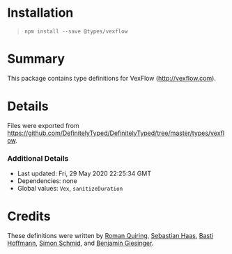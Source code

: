# Installation
> `npm install --save @types/vexflow`

# Summary
This package contains type definitions for VexFlow (http://vexflow.com).

# Details
Files were exported from https://github.com/DefinitelyTyped/DefinitelyTyped/tree/master/types/vexflow.

### Additional Details
 * Last updated: Fri, 29 May 2020 22:25:34 GMT
 * Dependencies: none
 * Global values: `Vex`, `sanitizeDuration`

# Credits
These definitions were written by [Roman Quiring](https://github.com/rquiring), [Sebastian Haas](https://github.com/sebastianhaas), [Basti Hoffmann](https://github.com/bohoffi), [Simon Schmid](https://github.com/sschmidTU), and [Benjamin Giesinger](https://github.com/bneumann).
